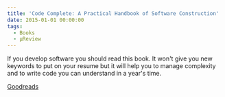 ```yaml
---
title: 'Code Complete: A Practical Handbook of Software Construction'
date: 2015-01-01 00:00:00
tags:
  - Books
  - μReview
---
```

If you develop software you should read this book. It won't give you new keywords to put on your resume but it will help you to manage complexity and to write code you can understand in a year's time.

[Goodreads](https://www.goodreads.com/book/show/4845.Code_Complete?utm_medium=api&amp;utm_source=blog_book)